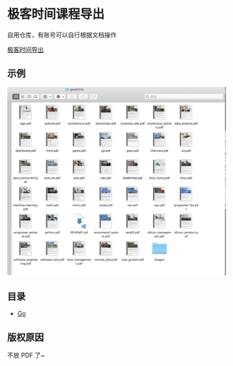 # 极客时间课程导出

自用仓库，有账号可以自行根据文档操作

[极客时间导出](https://github.com/greyireland/geektime_to_pdf)

## 示例

![所有课程](images/all_courses.png)

## 目录

- [Go](go.pdf)

## 版权原因

不放 PDF 了~
